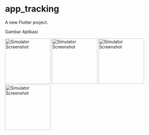 # app_tracking

A new Flutter project.

Gambar Aplikasi



<img src="https://github.com/user-attachments/assets/77a58af0-8411-41ec-a1bf-fedf9e92a27a" alt="Simulator Screenshot" width="150"/>
<img src="https://github.com/user-attachments/assets/eb9baff8-e06a-4eb9-b84f-70968a335113" alt="Simulator Screenshot" width="150"/>
<img src="https://github.com/user-attachments/assets/907cd218-708b-4033-8868-ce9386d2b5d8" alt="Simulator Screenshot" width="150"/>
<img src="https://github.com/user-attachments/assets/3f3e9912-f31a-4d4c-a97c-9af707aeac83" alt="Simulator Screenshot" width="150"/>

